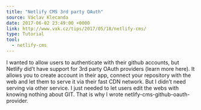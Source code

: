 ```yaml
---
title: "Netlify CMS 3rd party OAuth"
source: Václav Klecanda
date: 2017-06-02 23:49:00 +0000
link: http://www.vxk.cz/tips/2017/05/18/netlify-cms/
type: Tutorial
tool:
  - netlify-cms
---
```

I wanted to allow users to authenticate with their github accounts, but Netlify did’t have support for 3rd party OAuth providers (learn more here). It allows you to create account in their app, connect your repository with the web and let them to serve it via their fast CDN network. But I didn’t need serving via other service. I just needed to let users edit the webs with knowing nothing about GIT. That is why I wrote netlify-cms-github-oauth-provider.





